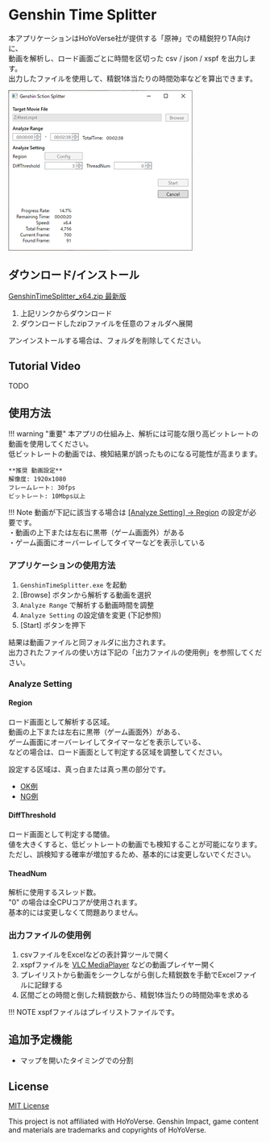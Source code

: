 # Genshin Time Splitter

本アプリケーションはHoYoVerse社が提供する「原神」での精鋭狩りTA向けに、  
動画を解析し、ロード画面ごとに時間を区切った csv / json / xspf を出力します。  
出力したファイルを使用して、精鋭1体当たりの時間効率などを算出できます。  

![](./img/app.png)

## ダウンロード/インストール

[GenshinTimeSplitter_x64.zip 最新版](https://github.com/saipan-fez/GenshinTimeSplitter/releases/latest/download/GenshinTimeSplitter_x64.zip)

1. 上記リンクからダウンロード
1. ダウンロードしたzipファイルを任意のフォルダへ展開

アンインストールする場合は、フォルダを削除してください。

## Tutorial Video

TODO

## 使用方法

!!! warning "重要"
    本アプリの仕組み上、解析には可能な限り高ビットレートの動画を使用してください。  
    低ビットレートの動画では、検知結果が誤ったものになる可能性が高まります。  

    **推奨 動画設定**  
    解像度: 1920x1080  
    フレームレート: 30fps  
    ビットレート: 10Mbps以上  

!!! Note
    動画が下記に該当する場合は [[Analyze Setting] -> Region](#region) の設定が必要です。  
    ・動画の上下または左右に黒帯（ゲーム画面外）がある  
    ・ゲーム画面にオーバーレイしてタイマーなどを表示している  

### アプリケーションの使用方法

1. `GenshinTimeSplitter.exe` を起動
1. [Browse] ボタンから解析する動画を選択
1. `Analyze Range` で解析する動画時間を調整
1. `Analyze Setting` の設定値を変更 (下記参照)
1. [Start] ボタンを押下

結果は動画ファイルと同フォルダに出力されます。  
出力されたファイルの使い方は下記の「出力ファイルの使用例」を参照してください。

### Analyze Setting

#### Region

ロード画面として解析する区域。  
動画の上下または左右に黒帯（ゲーム画面外）がある、  
ゲーム画面にオーバーレイしてタイマーなどを表示している、  
などの場合は、ロード画面として判定する区域を調整してください。

設定する区域は、真っ白または真っ黒の部分です。

- [OK例](./img/setting_region_OK.drawio.png)
- [NG例](./img/setting_region_NG.drawio.png)

#### DiffThreshold

ロード画面として判定する閾値。  
値を大きくすると、低ビットレートの動画でも検知することが可能になります。  
ただし、誤検知する確率が増加するため、基本的には変更しないでください。

#### TheadNum

解析に使用するスレッド数。  
"0" の場合は全CPUコアが使用されます。  
基本的には変更しなくて問題ありません。

### 出力ファイルの使用例

1. csvファイルをExcelなどの表計算ツールで開く
1. xspfファイルを [VLC MediaPlayer](https://www.videolan.org/vlc/) などの動画プレイヤー開く
1. プレイリストから動画をシークしながら倒した精鋭数を手動でExcelファイルに記録する
1. 区間ごとの時間と倒した精鋭数から、精鋭1体当たりの時間効率を求める

!!! NOTE
    xspfファイルはプレイリストファイルです。

## 追加予定機能

- マップを開いたタイミングでの分割

## License

[MIT License](https://github.com/saipan-fez/GenshinTimeSplitter/blob/main/LICENSE)

This project is not affiliated with HoYoVerse.
Genshin Impact, game content and materials are trademarks and copyrights of HoYoVerse.